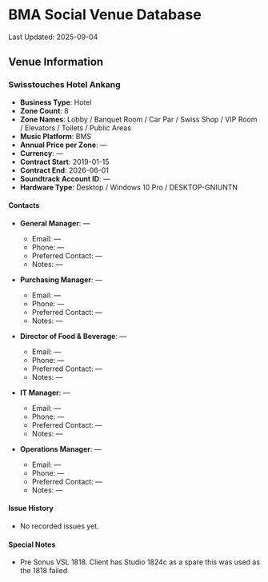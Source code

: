 # BMA Social Venue Database

Last Updated: 2025-09-04

## Venue Information

### Swisstouches Hotel Ankang
- **Business Type**: Hotel
- **Zone Count**: 8
- **Zone Names**: Lobby / Banquet Room / Car Par / Swiss Shop / VIP Room / Elevators / Toilets / Public Areas
- **Music Platform**: BMS
- **Annual Price per Zone**: —
- **Currency**: —
- **Contract Start**: 2019-01-15
- **Contract End**: 2026-06-01
- **Soundtrack Account ID**: —
- **Hardware Type**: Desktop / Windows 10 Pro / DESKTOP-GNIUNTN

#### Contacts
- **General Manager**: —
  - Email: —
  - Phone: —
  - Preferred Contact: —
  - Notes: —

- **Purchasing Manager**: —
  - Email: —
  - Phone: —
  - Preferred Contact: —
  - Notes: —

- **Director of Food & Beverage**: —
  - Email: —
  - Phone: —
  - Preferred Contact: —
  - Notes: —

- **IT Manager**: —
  - Email: —
  - Phone: —
  - Preferred Contact: —
  - Notes: —

- **Operations Manager**: —
  - Email: —
  - Phone: —
  - Preferred Contact: —
  - Notes: —

#### Issue History
- No recorded issues yet.

#### Special Notes
- Pre Sonus VSL 1818. Client has  Studio 1824c as a spare this was used as the 1818 failed
